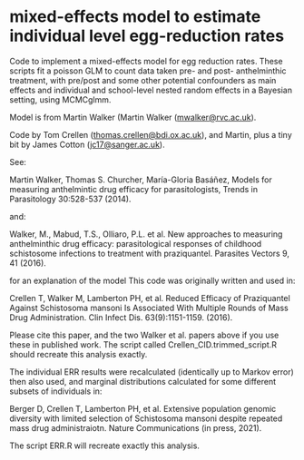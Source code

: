# mixed-effects model to estimate individual level egg-reduction rates

Code to implement a mixed-effects model for egg reduction rates. These scripts fit a poisson GLM to count data taken pre- and post- anthelminthic treatment, 
with pre/post and some other potential confounders as main effects and individual and school-level nested random effects in a Bayesian setting, using MCMCglmm.

Model is from Martin Walker (Martin Walker (mwalker@rvc.ac.uk).

Code by Tom Crellen (thomas.crellen@bdi.ox.ac.uk), and Martin, plus a tiny bit by James Cotton (jc17@sanger.ac.uk).

See:

Martin Walker, Thomas S. Churcher, María-Gloria Basáñez,
Models for measuring anthelmintic drug efficacy for parasitologists,
Trends in Parasitology 30:528-537 (2014).

and:

Walker, M., Mabud, T.S., Olliaro, P.L. et al. 
New approaches to measuring anthelminthic drug efficacy: parasitological responses of childhood schistosome infections to treatment with praziquantel. Parasites Vectors 9, 41 (2016).

for an explanation of the model
This code was originally written and used in:

Crellen T, Walker M, Lamberton PH, et al. 
Reduced Efficacy of Praziquantel Against Schistosoma mansoni Is Associated With Multiple Rounds of Mass Drug Administration. 
Clin Infect Dis. 63(9):1151-1159. (2016).

Please cite this paper, and the two Walker et al. papers above if you use these in published work.
The script called Crellen_CID.trimmed_script.R should recreate this analysis exactly.

The individual ERR results were recalculated (identically up to Markov error)  then also used, and marginal distributions calculated for some different subsets of individuals in:

Berger D, Crellen T, Lamberton PH, et al.
Extensive population genomic diversity with limited selection of Schistosoma mansoni despite repeated mass drug administraiotn. 
Nature Communications (in press, 2021).

The script ERR.R will recreate exactly this analysis.

